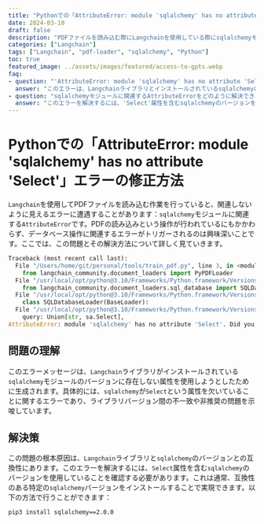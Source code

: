 ```yaml
---
title: "Pythonでの「AttributeError: module 'sqlalchemy' has no attribute 'Select'」エラーの修正方法"
date: 2024-03-10
draft: false
description: "PDFファイルを読み込む際にLangchainを使用している際にsqlalchemyモジュールに関連するAttributeErrorが発生した場合の解決ガイドです。この問題の理解と解決策の実装について説明します。"
categories: ["Langchain"]
tags: ["Langchain", "pdf-loader", "sqlalchemy", "Python"]
toc: true
featured_image: ../assets/images/featured/access-to-gpts.webp
faq:
- question: "'AttributeError: module 'sqlalchemy' has no attribute 'Select''エラーの原因は何ですか？"
  answer: "このエラーは、Langchainライブラリとインストールされているsqlalchemyのバージョンとの互換性の問題によって生成されます。具体的には、sqlalchemyバージョンに'Select'属性がないことが原因です。"
- question: "sqlalchemyモジュールに関連するAttributeErrorをどのように解決できますか？"
  answer: "このエラーを解決するには、'Select'属性を含むsqlalchemyのバージョンを使用していることを確認する必要があります。通常、互換性のある特定のsqlalchemyバージョンをインストールするコマンド'pip3 install sqlalchemy==2.0.0'を使用してこれを実現できます。"
---
```


# Pythonでの「AttributeError: module 'sqlalchemy' has no attribute 'Select'」エラーの修正方法

`Langchain`を使用してPDFファイルを読み込む作業を行っていると、関連しないように見えるエラーに遭遇することがあります：`sqlalchemy`モジュールに関連する`AttributeError`です。PDFの読み込みという操作が行われているにもかかわらず、データベース操作に関連するエラーがトリガーされるのは興味深いことです。ここでは、この問題とその解決方法について詳しく見ていきます。

```python
Traceback (most recent call last):
  File "/Users/home/git/personal/tools/train_pdf.py", line 3, in <module>
    from langchain_community.document_loaders import PyPDFLoader
  File "/usr/local/opt/python@3.10/Frameworks/Python.framework/Versions/3.10/lib/python3.10/site-packages/langchain_community/document_loaders/__init__.py", line 191, in <module>
    from langchain_community.document_loaders.sql_database import SQLDatabaseLoader
  File "/usr/local/opt/python@3.10/Frameworks/Python.framework/Versions/3.10/lib/python3.10/site-packages/langchain_community/document_loaders/sql_database.py", line 10, in <module>
    class SQLDatabaseLoader(BaseLoader):
  File "/usr/local/opt/python@3.10/Frameworks/Python.framework/Versions/3.10/lib/python3.10/site-packages/langchain_community/document_loaders/sql_database.py", line 22, in SQLDatabaseLoader
    query: Union[str, sa.Select],
AttributeError: module 'sqlalchemy' has no attribute 'Select'. Did you mean: 'select'?
```




## 問題の理解

このエラーメッセージは、`Langchain`ライブラリがインストールされている`sqlalchemy`モジュールのバージョンに存在しない属性を使用しようとしたために生成されます。具体的には、`sqlalchemy`が`Select`という属性を欠いていることに関するエラーであり、ライブラリバージョン間の不一致や非推奨の問題を示唆しています。

## 解決策

この問題の根本原因は、`Langchain`ライブラリと`sqlalchemy`のバージョンとの互換性にあります。このエラーを解決するには、`Select`属性を含む`sqlalchemy`のバージョンを使用していることを確認する必要があります。これは通常、互換性のある特定の`sqlalchemy`バージョンをインストールすることで実現できます。以下の方法で行うことができます：

```shell
pip3 install sqlalchemy==2.0.0
```

